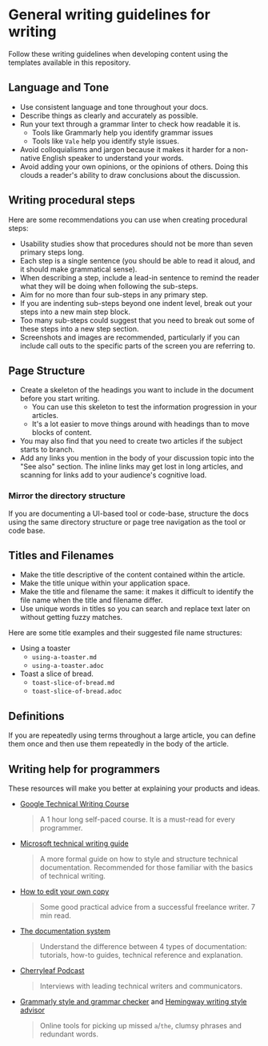 # General writing guidelines for writing

Follow these writing guidelines when developing content using the templates available in this repository.

## Language and Tone

* Use consistent language and tone throughout your docs.
* Describe things as clearly and accurately as possible.
* Run your text through a grammar linter to check how readable it is.
  * Tools like Grammarly help you identify grammar issues
  * Tools like `Vale` help you identify style issues.
* Avoid colloquialisms and jargon because it makes it harder for a non-native English speaker to understand your words.
* Avoid adding your own opinions, or the opinions of others. Doing this clouds a reader's ability to draw conclusions about the discussion.

## Writing procedural steps

Here are some recommendations you can use when creating procedural steps:

* Usability studies show that procedures should not be more than seven primary steps long.
* Each step is a single sentence (you should be able to read it aloud, and it should make grammatical sense).
* When describing a step, include a lead-in sentence to remind the reader what they will be doing when following the sub-steps.
* Aim for no more than four sub-steps in any primary step.
* If you are indenting sub-steps beyond one indent level, break out your steps into a new main step block.
* Too many sub-steps could suggest that you need to break out some of these steps into a new step section.
* Screenshots and images are recommended, particularly if you can include call outs to the specific parts of the screen you are referring to.

## Page Structure

* Create a skeleton of the headings you want to include in the document before you start writing.
  * You can use this skeleton to test the information progression in your articles.
  * It's a lot easier to move things around with headings than to move blocks of content.
* You may also find that you need to create two articles if the subject starts to branch.
* Add any links you mention in the body of your discussion topic into the "See also" section. The inline links may get lost in long articles, and scanning for links add to your audience's cognitive load.

### Mirror the directory structure

If you are documenting a UI-based tool or code-base, structure the docs using the same directory structure or page tree navigation as the tool or code base.

## Titles and Filenames

* Make the title descriptive of the content contained within the article.
* Make the title unique within your application space.
* Make the title and filename the same: it makes it difficult to identify the file name when the title and filename differ.
* Use unique words in titles so you can search and replace text later on without getting fuzzy matches.

Here are some title examples and their suggested file name structures:

* Using a toaster
  * `using-a-toaster.md`
  * `using-a-toaster.adoc`
* Toast a slice of bread.
  * `toast-slice-of-bread.md`
  * `toast-slice-of-bread.adoc`

## Definitions

If you are repeatedly using terms throughout a large article, you can define them once and then use them repeatedly in the body of the article.

## Writing help for programmers
These resources will make you better at explaining your products and ideas. 

* [Google Technical Writing Course](https://developers.google.com/tech-writing)
  > A 1 hour long self-paced course. It is a must-read for every programmer.
* [Microsoft technical writing guide](https://docs.microsoft.com/en-us/style-guide/welcome/)
  > A more formal guide on how to style and structure technical documentation. Recommended for those familiar with the basics of technical writing.
* [How to edit your own copy](https://www.nytimes.com/2020/04/07/smarter-living/how-to-edit-your-own-writing.html)
  > Some good practical advice from a successful freelance writer. 7 min read.
* [The documentation system](https://documentation.divio.com/)
  > Understand the difference between 4 types of documentation: tutorials, how-to guides, technical reference and explanation.
* [Cherryleaf Podcast](https://www.cherryleaf.com/podcast/)
  > Interviews with leading technical writers and communicators.
* [Grammarly style and grammar checker](https://www.grammarly.com) and [Hemingway writing style advisor](http://www.hemingwayapp.com/)
  > Online tools for picking up missed `a`/`the`, clumsy phrases and redundant words.
